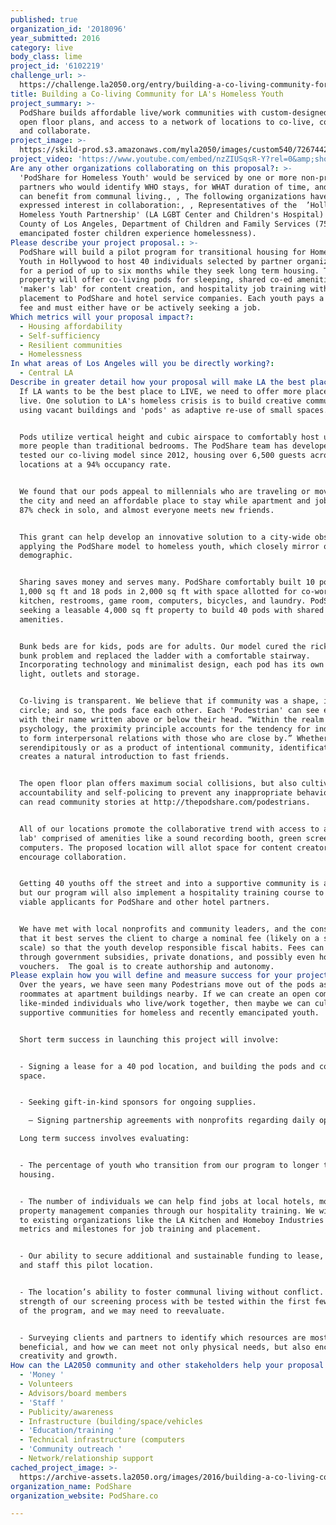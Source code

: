 ```yaml
---
published: true
organization_id: '2018096'
year_submitted: 2016
category: live
body_class: lime
project_id: '6102219'
challenge_url: >-
  https://challenge.la2050.org/entry/building-a-co-living-community-for-las-homeless-youth
title: Building a Co-living Community for LA's Homeless Youth
project_summary: >-
  PodShare builds affordable live/work communities with custom-designed pods,
  open floor plans, and access to a network of locations to co-live, co-work,
  and collaborate.
project_image: >-
  https://skild-prod.s3.amazonaws.com/myla2050/images/custom540/7267442825741-team91.jpg
project_video: 'https://www.youtube.com/embed/nzZIUSqsR-Y?rel=0&amp;showinfo=0'
Are any other organizations collaborating on this proposal?: >-
  'PodShare for Homeless Youth' would be serviced by one or more non-profit
  partners who would identify WHO stays, for WHAT duration of time, and HOW they
  can benefit from communal living., , The following organizations have
  expressed interest in collaboration:, , Representatives of the  ’Hollywood
  Homeless Youth Partnership' (LA LGBT Center and Children's Hospital) and 
  County of Los Angeles, Department of Children and Family Services (75% of
  emancipated foster children experience homelessness).
Please describe your project proposal.: >-
  PodShare will build a pilot program for transitional housing for Homeless
  Youth in Hollywood to host 40 individuals selected by partner organizations,
  for a period of up to six months while they seek long term housing. The
  property will offer co-living pods for sleeping, shared co-ed amenities, a
  'maker's lab' for content creation, and hospitality job training with
  placement to PodShare and hotel service companies. Each youth pays a nominal
  fee and must either have or be actively seeking a job.
Which metrics will your proposal impact?​:
  - Housing affordability
  - Self-sufficiency
  - Resilient communities
  - Homelessness
In what areas of Los Angeles will you be directly working?:
  - Central LA
Describe in greater detail how your proposal will make LA the best place.: >-
  If LA wants to be the best place to LIVE, we need to offer more places to
  live. One solution to LA's homeless crisis is to build creative communities
  using vacant buildings and 'pods' as adaptive re-use of small spaces.


  Pods utilize vertical height and cubic airspace to comfortably host up to 4X
  more people than traditional bedrooms. The PodShare team has developed and
  tested our co-living model since 2012, housing over 6,500 guests across three
  locations at a 94% occupancy rate.


  We found that our pods appeal to millennials who are traveling or moving to
  the city and need an affordable place to stay while apartment and job hunting.
  87% check in solo, and almost everyone meets new friends.


  This grant can help develop an innovative solution to a city-wide obstacle by
  applying the PodShare model to homeless youth, which closely mirror our
  demographic.


  Sharing saves money and serves many. PodShare comfortably built 10 pods in
  1,000 sq ft and 18 pods in 2,000 sq ft with space allotted for co-working, a
  kitchen, restrooms, game room, computers, bicycles, and laundry. PodShare is
  seeking a leasable 4,000 sq ft property to build 40 pods with shared
  amenities.


  Bunk beds are for kids, pods are for adults. Our model cured the rickety top
  bunk problem and replaced the ladder with a comfortable stairway.
  Incorporating technology and minimalist design, each pod has its own TV,
  light, outlets and storage. 


  Co-living is transparent. We believe that if community was a shape, it'd be a
  circle; and so, the pods face each other. Each 'Podestrian' can see every one,
  with their name written above or below their head. “Within the realm of social
  psychology, the proximity principle accounts for the tendency for individuals
  to form interpersonal relations with those who are close by.” Whether
  serendipitously or as a product of intentional community, identification
  creates a natural introduction to fast friends.


  The open floor plan offers maximum social collisions, but also cultivates
  accountability and self-policing to prevent any inappropriate behavior. You
  can read community stories at http://thepodshare.com/podestrians.


  All of our locations promote the collaborative trend with access to a 'maker's
  lab' comprised of amenities like a sound recording booth, green screen, and
  computers. The proposed location will allot space for content creators and
  encourage collaboration.


  Getting 40 youths off the street and into a supportive community is a start,
  but our program will also implement a hospitality training course to create
  viable applicants for PodShare and other hotel partners.


  We have met with local nonprofits and community leaders, and the consensus is
  that it best serves the client to charge a nominal fee (likely on a sliding
  scale) so that the youth develop responsible fiscal habits. Fees can be offset
  through government subsidies, private donations, and possibly even housing
  vouchers.  The goal is to create authorship and autonomy.
Please explain how you will define and measure success for your project.​: >-
  Over the years, we have seen many Podestrians move out of the pods as new
  roommates at apartment buildings nearby. If we can create an open community of
  like-minded individuals who live/work together, then maybe we can cultivate
  supportive communities for homeless and recently emancipated youth. 


  Short term success in launching this project will involve:


  - Signing a lease for a 40 pod location, and building the pods and community
  space.


  - Seeking gift-in-kind sponsors for ongoing supplies.

    — Signing partnership agreements with nonprofits regarding daily operations and staffing.

  Long term success involves evaluating:


  - The percentage of youth who transition from our program to longer term
  housing.


  - The number of individuals we can help find jobs at local hotels, motels, and
  property management companies through our hospitality training. We will look
  to existing organizations like the LA Kitchen and Homeboy Industries for key
  metrics and milestones for job training and placement. 


  - Our ability to secure additional and sustainable funding to lease, equip,
  and staff this pilot location. 


  - The location’s ability to foster communal living without conflict. The
  strength of our screening process with be tested within the first few months
  of the program, and we may need to reevaluate.


  - Surveying clients and partners to identify which resources are most
  beneficial, and how we can meet not only physical needs, but also encourage
  creativity and growth.
How can the LA2050 community and other stakeholders help your proposal succeed?:
  - 'Money '
  - Volunteers
  - Advisors/board members
  - 'Staff '
  - Publicity/awareness
  - Infrastructure (building/space/vehicles
  - 'Education/training '
  - Technical infrastructure (computers
  - 'Community outreach '
  - Network/relationship support
cached_project_image: >-
  https://archive-assets.la2050.org/images/2016/building-a-co-living-community-for-las-homeless-youth/skild-prod.s3.amazonaws.com/myla2050/images/custom540/7267442825741-team91.jpg
organization_name: PodShare
organization_website: PodShare.co

---
```

